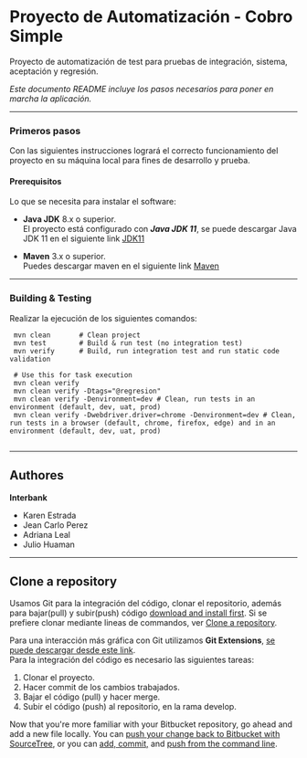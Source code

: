# Proyecto de Automatización - Cobro Simple

Proyecto de automatización de test para pruebas de integración, sistema, aceptación y regresión.

*Este documento README incluye los pasos necesarios para poner en marcha la aplicación.*

---
### Primeros pasos

Con las siguientes instrucciones logrará el correcto funcionamiento del proyecto en su máquina local para fines de desarrollo y prueba.

#### Prerequisitos

Lo que se necesita para instalar el software:<br>

* **Java JDK** 8.x o superior. <br>El proyecto está configurado con ***Java JDK 11***, se puede descargar Java JDK 11 en el siguiente link [JDK11](https://www.oracle.com/java/technologies/javase/jdk11-archive-downloads.html)
  
* **Maven** 3.x o superior. <br>Puedes descargar maven en el siguiente link [Maven](https://mvnrepository.com/)

---

### Building & Testing

Realizar la ejecución de los siguientes comandos:

```
 mvn clean       # Clean project
 mvn test        # Build & run test (no integration test)
 mvn verify      # Build, run integration test and run static code validation
 
 # Use this for task execution
 mvn clean verify
 mvn clean verify -Dtags="@regresion" 
 mvn clean verify -Denvironment=dev # Clean, run tests in an environment (default, dev, uat, prod)
 mvn clean verify -Dwebdriver.driver=chrome -Denvironment=dev # Clean, run tests in a browser (default, chrome, firefox, edge) and in an environment (default, dev, uat, prod)
 
```  
---                                             

## Authores

**Interbank**<br>

* Karen Estrada<br>
* Jean Carlo Perez<br>
* Adriana Leal<br>
* Julio Huaman
---
                           
## Clone a repository
Usamos Git para la integración del código, clonar el repositorio, además para bajar(pull) y subir(push) código [download and install first](https://git-scm.com/downloads). Si se prefiere clonar mediante lineas de commandos, ver [Clone a repository](https://confluence.atlassian.com/x/4whODQ).

Para una interacción más gráfica con Git utilizamos **Git Extensions**, [se puede descargar desde este link](http://gitextensions.github.io/).<br>
Para la integración del código es necesario las siguientes tareas:

1. Clonar el proyecto.
2. Hacer commit de los cambios trabajados.
3. Bajar el código (pull) y hacer merge.
4. Subir el código (push) al repositorio, en la rama develop.

Now that you're more familiar with your Bitbucket repository, go ahead and add a new file locally. You can [push your change back to Bitbucket with SourceTree](https://confluence.atlassian.com/x/iqyBMg), or you can [add, commit,](https://confluence.atlassian.com/x/8QhODQ) and [push from the command line](https://confluence.atlassian.com/x/NQ0zDQ).